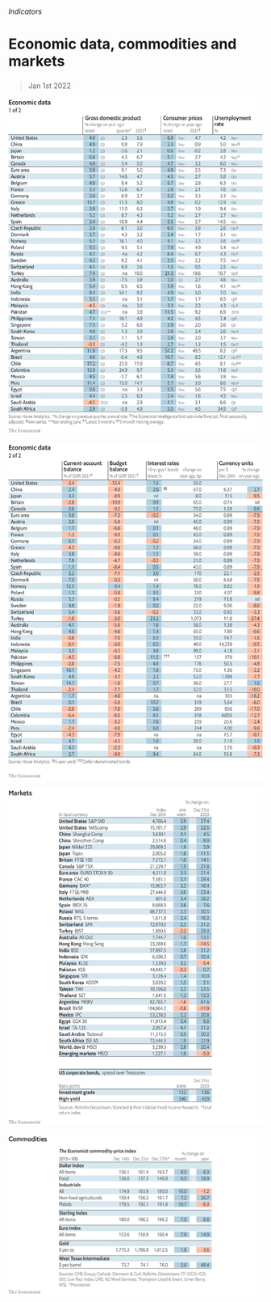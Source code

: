 ###### Indicators

# Economic data, commodities and markets 

#####  

> Jan 1st 2022 

![image](images/20220101_int101.png) 


![image](images/20220101_int102.png) 


![image](images/20220101_int201.png) 


![image](images/20220101_int401.png) 


